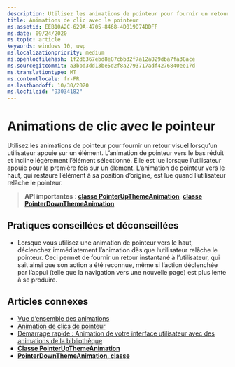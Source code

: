 ```yaml
---
description: Utilisez les animations de pointeur pour fournir un retour visuel lorsqu’un utilisateur appuie sur un élément.
title: Animations de clic avec le pointeur
ms.assetid: EEB10A2C-629A-4705-8468-4D019D74DDFF
ms.date: 09/24/2020
ms.topic: article
keywords: windows 10, uwp
ms.localizationpriority: medium
ms.openlocfilehash: 1f2d6367ebd8e87cbb32f7a12a829dba7fa38ace
ms.sourcegitcommit: a3bbd3dd13be5d2f8a2793717adf4276840ee17d
ms.translationtype: MT
ms.contentlocale: fr-FR
ms.lasthandoff: 10/30/2020
ms.locfileid: "93034182"
---
```

# <a name="pointer-click-animations"></a>Animations de clic avec le pointeur



Utilisez les animations de pointeur pour fournir un retour visuel lorsqu’un utilisateur appuie sur un élément. L’animation de pointeur vers le bas réduit et incline légèrement l’élément sélectionné. Elle est lue lorsque l’utilisateur appuie pour la première fois sur un élément. L’animation de pointeur vers le haut, qui restaure l’élément à sa position d’origine, est lue quand l’utilisateur relâche le pointeur.


> **API importantes** : [**classe PointerUpThemeAnimation**](/uwp/api/Windows.UI.Xaml.Media.Animation.PointerUpThemeAnimation), [**classe PointerDownThemeAnimation**](/uwp/api/Windows.UI.Xaml.Media.Animation.PointerDownThemeAnimation)


## <a name="dos-and-donts"></a>Pratiques conseillées et déconseillées

-   Lorsque vous utilisez une animation de pointeur vers le haut, déclenchez immédiatement l’animation dès que l’utilisateur relâche le pointeur. Ceci permet de fournir un retour instantané à l’utilisateur, qui sait ainsi que son action a été reconnue, même si l’action déclenchée par l’appui (telle que la navigation vers une nouvelle page) est plus lente à se produire.

## <a name="related-articles"></a>Articles connexes

* [Vue d’ensemble des animations](./xaml-animation.md)
* [Animation de clics de pointeur](/previous-versions/windows/apps/jj649432(v=win.10))
* [Démarrage rapide : Animation de votre interface utilisateur avec des animations de la bibliothèque](/previous-versions/windows/apps/hh452703(v=win.10))
* [**Classe PointerUpThemeAnimation**](/uwp/api/Windows.UI.Xaml.Media.Animation.PointerUpThemeAnimation)
* [**PointerDownThemeAnimation, classe**](/uwp/api/Windows.UI.Xaml.Media.Animation.PointerDownThemeAnimation)

 

 
